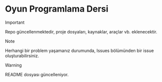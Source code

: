 # Oyun Programlama Dersi

> [!IMPORTANT] 
> Repo güncellenmektedir, proje dosyaları, kaynaklar, araçlar vb. eklenecektir.

> [!NOTE] 
> Herhangi bir problem yaşamanız durumunda, Issues bölümünden bir issue oluşturabilirsiniz.

> [!WARNING] 
> README dosyası güncelleniyor.



